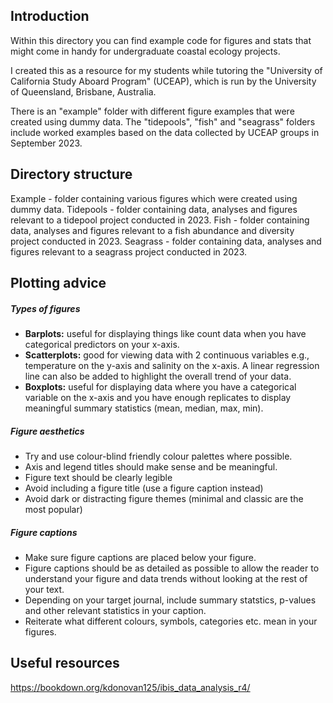 ## Introduction
Within this directory you can find example code for figures and stats that might come in handy for undergraduate coastal ecology projects.

I created this as a resource for my students while tutoring the "University of California Study Aboard Program" (UCEAP), which is run by the University of Queensland, Brisbane, Australia.

There is an "example" folder with different figure examples that were created using dummy data. The "tidepools", "fish" and "seagrass" folders include worked examples based on the data collected by UCEAP groups in September 2023.

## Directory structure
Example - folder containing various figures which were created using dummy data.
Tidepools - folder containing data, analyses and figures relevant to a tidepool project conducted in 2023.
Fish - folder containing data, analyses and figures relevant to a fish abundance and diversity project conducted in 2023.
Seagrass - folder containing data, analyses and figures relevant to a seagrass project conducted in 2023.

## Plotting advice
##### Types of figures
- **Barplots:** useful for displaying things like count data when you have categorical predictors on your x-axis.
- **Scatterplots:** good for viewing data with 2 continuous variables e.g., temperature on the y-axis and salinity on the x-axis. A linear regression line can also be added to highlight the overall trend of your data.
- **Boxplots:** useful for displaying data where you have a categorical variable on the x-axis and you have enough replicates to display meaningful summary statistics (mean, median, max, min).
##### Figure aesthetics
- Try and use colour-blind friendly colour palettes where possible.
- Axis and legend titles should make sense and be meaningful.
- Figure text should be clearly legible
- Avoid including a figure title (use a figure caption instead)
- Avoid dark or distracting figure themes (minimal and classic are the most popular)
##### Figure captions
- Make sure figure captions are placed below your figure.
- Figure captions should be as detailed as possible to allow the reader to understand your figure and data trends without looking at the rest of your text.
- Depending on your target journal, include summary statstics, p-values and other relevant statistics in your caption.
- Reiterate what different colours, symbols, categories etc. mean in your figures. 
## Useful resources 
https://bookdown.org/kdonovan125/ibis_data_analysis_r4/ 
